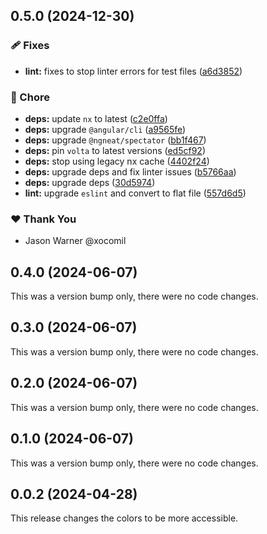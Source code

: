 ## 0.5.0 (2024-12-30)

### 🩹 Fixes

- **lint:** fixes to stop linter errors for test files ([a6d3852](https://github.com/xocomil/log-observable/commit/a6d3852))

### 🏡 Chore

- **deps:** update `nx` to latest ([c2e0ffa](https://github.com/xocomil/log-observable/commit/c2e0ffa))
- **deps:** upgrade `@angular/cli` ([a9565fe](https://github.com/xocomil/log-observable/commit/a9565fe))
- **deps:** upgrade `@ngneat/spectator` ([bb1f467](https://github.com/xocomil/log-observable/commit/bb1f467))
- **deps:** pin `volta` to latest versions ([ed5cf92](https://github.com/xocomil/log-observable/commit/ed5cf92))
- **deps:** stop using legacy nx cache ([4402f24](https://github.com/xocomil/log-observable/commit/4402f24))
- **deps:** upgrade deps and fix linter issues ([b5766aa](https://github.com/xocomil/log-observable/commit/b5766aa))
- **deps:** upgrade deps ([30d5974](https://github.com/xocomil/log-observable/commit/30d5974))
- **lint:** upgrade `eslint` and convert to flat file ([557d6d5](https://github.com/xocomil/log-observable/commit/557d6d5))

### ❤️ Thank You

- Jason Warner @xocomil

## 0.4.0 (2024-06-07)

This was a version bump only, there were no code changes.

## 0.3.0 (2024-06-07)

This was a version bump only, there were no code changes.

## 0.2.0 (2024-06-07)

This was a version bump only, there were no code changes.

## 0.1.0 (2024-06-07)

This was a version bump only, there were no code changes.

## 0.0.2 (2024-04-28)

This release changes the colors to be more accessible.
